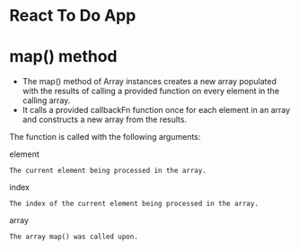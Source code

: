 # React To Do App 

# map() method
* The map() method of Array instances creates a new array populated with the results of calling a provided function on every element in the calling array. 
* It calls a provided callbackFn function once for each element in an array and constructs a new array from the results.

The function is called with the following arguments:

element

    The current element being processed in the array.
index

    The index of the current element being processed in the array.
array

    The array map() was called upon.

 
 